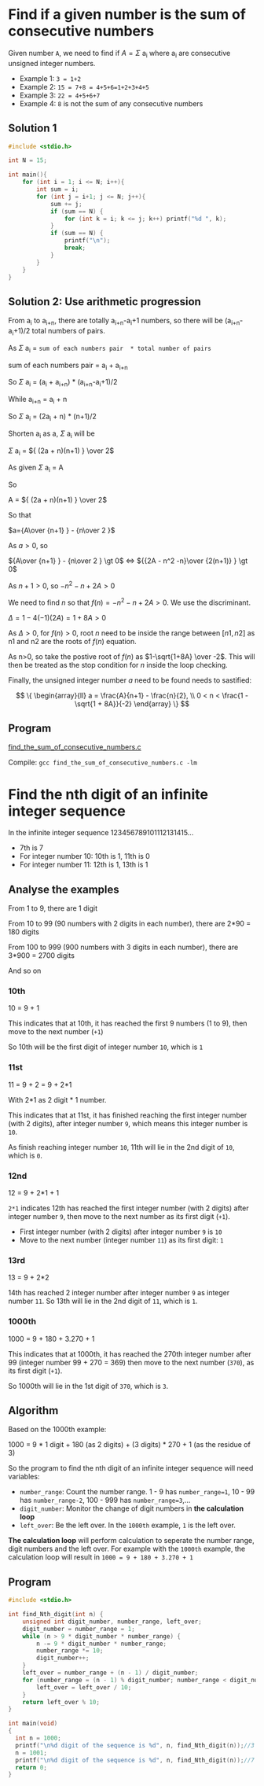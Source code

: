 # Find if a given number is the sum of consecutive numbers

Given number ``A``, we need to find if $A=\Sigma$ a<sub>i</sub> where a<sub>i</sub> are consecutive unsigned integer numbers.

* Example 1: ``3 = 1+2``
* Example 2: ``15 = 7+8 = 4+5+6=1+2+3+4+5``
* Example 3: ``22 = 4+5+6+7``
* Example 4: ``8`` is not the sum of any consecutive numbers

## Solution 1
```cpp
#include <stdio.h>

int N = 15;

int main(){
    for (int i = 1; i <= N; i++){
        int sum = i;
        for (int j = i+1; j <= N; j++){
            sum += j;
            if (sum == N) {
                for (int k = i; k <= j; k++) printf("%d ", k);
            }
            if (sum == N) {
                printf("\n");
                break;
            }    
        }
    }
}
```
## Solution 2: Use arithmetic progression

From  a<sub>i</sub> to  a<sub>i+n</sub>, there are totally a<sub>i+n</sub>-a<sub>i</sub>+1 numbers, so there will be (a<sub>i+n</sub>-a<sub>i</sub>+1)/2 total numbers of pairs. 

As $\Sigma$ a<sub>i</sub> = ``sum of each numbers pair  * total number of pairs``

sum of each numbers pair = a<sub>i</sub> + a<sub>i+n</sub>

So $\Sigma$ a<sub>i</sub> = (a<sub>i</sub> + a<sub>i+n</sub>) * (a<sub>i+n</sub>-a<sub>i</sub>+1)/2

While a<sub>i+n</sub> = a<sub>i</sub> + n

So $\Sigma$ a<sub>i</sub> = (2a<sub>i</sub> + n) * (n+1)/2

Shorten a<sub>i</sub> as a, $\Sigma$ a<sub>i</sub> will be

$\Sigma$ a<sub>i</sub> = ${ (2a + n)(n+1) } \over 2$

As given $\Sigma$ a<sub>i</sub> = A

So 

A = ${ (2a + n)(n+1) } \over 2$

So that

$a={A\over {n+1} } - {n\over 2 }$

As $a > 0$, so

${A\over {n+1} } - {n\over 2 } \gt 0$ ⇔ ${{2A - n^2 -n}\over {2(n+1)} } \gt 0$

As $n+1 > 0$, so $-n^2 -n + 2A > 0$

We need to find $n$ so that $f(n) = -n^2 -n + 2A \gt 0$. We use the discriminant.

$Δ=1-4(-1)(2A)=1+8A > 0$

As $Δ>0$, for $f(n) > 0$, root $n$ need to be inside the range between $[n1, n2]$ as n1 and n2 are the roots of $f(n)$ equation.

As n>0, so take the postive root of $f(n)$ as $1-\sqrt{1+8A} \over -2$. This will then be treated as the stop condition for $n$ inside the loop checking.

Finally, the unsigned integer number $a$ need to be found needs to sastified:

$$
\{
    \begin{array}{ll}
        a = \frac{A}{n+1} - \frac{n}{2}, \\
        0 < n < \frac{1 - \sqrt{1 + 8A}}{-2}
    \end{array}
\}
$$

## Program

[find_the_sum_of_consecutive_numbers.c](find_the_sum_of_consecutive_numbers.c)

Compile: ``gcc find_the_sum_of_consecutive_numbers.c -lm``

# Find the nth digit of an infinite integer sequence

In the infinite integer sequence 123456789101112131415...

* 7th is 7
* For integer number 10: 10th is 1, 11th is 0
* For integer number 11: 12th is 1, 13th is 1

## Analyse the examples

From 1 to 9, there are 1 digit

From 10 to 99 (90 numbers with 2 digits in each number), there are 2*90 = 180 digits

From 100 to 999 (900 numbers with 3 digits in each number), there are 3*900 = 2700 digits

And so on

### 10th

10 = 9 + 1

This indicates that at 10th, it has reached the first 9 numbers (1 to 9), then move to the next number (``+1``)

So 10th will be the first digit of integer number ``10``, which is ``1``

### 11st

11 = 9 + 2 = 9 + 2*1

With 2*1 as 2 digit * 1 number.

This indicates that at 11st, it has finished reaching the first integer number (with 2 digits), after integer number ``9``, which means this integer number is ``10``.

As finish reaching integer number ``10``, 11th will lie in the 2nd digit of ``10``, which is ``0``.

### 12nd

12 = 9 + 2*1 + 1

``2*1`` indicates 12th has reached the first integer number (with 2 digits) after integer number ``9``, then move to the next number as its first digit (``+1``).

* First integer number (with 2 digits) after integer number ``9`` is ``10``
* Move to the next number (integer number ``11``) as its first digit: ``1``

### 13rd

13 = 9 + 2*2

14th has reached 2 integer number after integer number ``9`` as integer number ``11``. So 13th will lie in the 2nd digit of ``11``, which is ``1``.

### 1000th

1000 = 9 + 180 + 3.270 + 1

This indicates that at 1000th, it has reached the 270th integer number after 99 (integer number 99 + 270 = 369) then move to the next number (``370``), as its first digit (``+1``).

So 1000th will lie in the 1st digit of ``370``, which is ``3``.

## Algorithm

Based on the 1000th example:

1000 = 9 * 1 digit + 180 (as 2 digits) + (3 digits) * 270 + 1 (as the residue of 3)

So the program to find the nth digit of an infinite integer sequence will need variables:

* ``number_range``: Count the number range. 1 - 9 has ``number_range=1``, 10 - 99 has ``number_range-2``, 100 - 999 has ``number_range=3``,...
* ``digit_number``: Monitor the change of digit numbers in **the calculation loop**
* ``left_over``: Be the left over. In the ``1000th`` example, ``1`` is the left over.

**The calculation loop** will perform calculation to seperate the number range, digit numbers and the left over. For example with the ``1000th`` example, the calculation loop will result in ``1000 = 9 + 180 + 3.270 + 1``

## Program

```c
#include <stdio.h>

int find_Nth_digit(int n) {
    unsigned int digit_number, number_range, left_over;
    digit_number = number_range = 1;
    while (n > 9 * digit_number * number_range) {
        n -= 9 * digit_number * number_range;
        number_range *= 10;
        digit_number++;
    }
    left_over = number_range + (n - 1) / digit_number;
    for (number_range = (n - 1) % digit_number; number_range < digit_number - 1; number_range++) {
        left_over = left_over / 10;
    }
    return left_over % 10;
}

int main(void)
{
  int n = 1000;
  printf("\n%d digit of the sequence is %d", n, find_Nth_digit(n));//3
  n = 1001;
  printf("\n%d digit of the sequence is %d", n, find_Nth_digit(n));//7
  return 0;    
}
```
